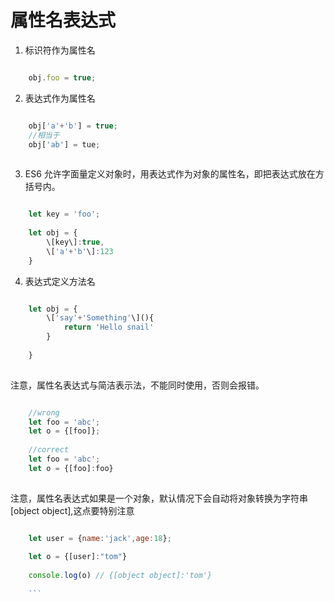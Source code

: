 
# 属性名表达式

1. 标识符作为属性名

```javascript

    obj.foo = true;

```
2. 表达式作为属性名

```javascript

    obj['a'+'b'] = true;
    //相当于
    obj['ab'] = tue;
    
```
3. ES6 允许字面量定义对象时，用表达式作为对象的属性名，即把表达式放在方括号内。

```javascript

    let key = 'foo';
    
    let obj = {
        \[key\]:true,
        \['a'+'b'\]:123
    }

```
    
4. 表达式定义方法名

```javascript

    let obj = {
        \['say'+'Something'\](){
            return 'Hello snail'
        }
        
    }
   
```
     
注意，属性名表达式与简洁表示法，不能同时使用，否则会报错。

```javascript

    //wrong
    let foo = 'abc';
    let o = {[foo]};
    
    //correct
    let foo = 'abc';
    let o = {[foo]:foo}
    
```
    
注意，属性名表达式如果是一个对象，默认情况下会自动将对象转换为字符串\[object object\],这点要特别注意

```javascript

    let user = {name:'jack',age:18};
    
    let o = {[user]:"tom"}
    
    console.log(o) // {[object object]:'tom'}
    
    ```
    